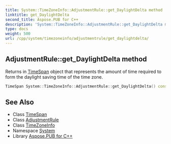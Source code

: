 ```yaml
---
title: System::TimeZoneInfo::AdjustmentRule::get_DaylightDelta method
linktitle: get_DaylightDelta
second_title: Aspose.PUB for C++
description: 'System::TimeZoneInfo::AdjustmentRule::get_DaylightDelta method. Returns in TimeSpan object that represents the amount of time required to form the daylight saving time of the time zone in C++.'
type: docs
weight: 500
url: /cpp/system/timezoneinfo/adjustmentrule/get_daylightdelta/
---
```

## AdjustmentRule::get_DaylightDelta method


Returns in [TimeSpan](../../../timespan/) object that represents the amount of time required to form the daylight saving time of the time zone.

```cpp
TimeSpan System::TimeZoneInfo::AdjustmentRule::get_DaylightDelta() const
```

## See Also

* Class [TimeSpan](../../../timespan/)
* Class [AdjustmentRule](../)
* Class [TimeZoneInfo](../../)
* Namespace [System](../../../)
* Library [Aspose.PUB for C++](../../../../)
